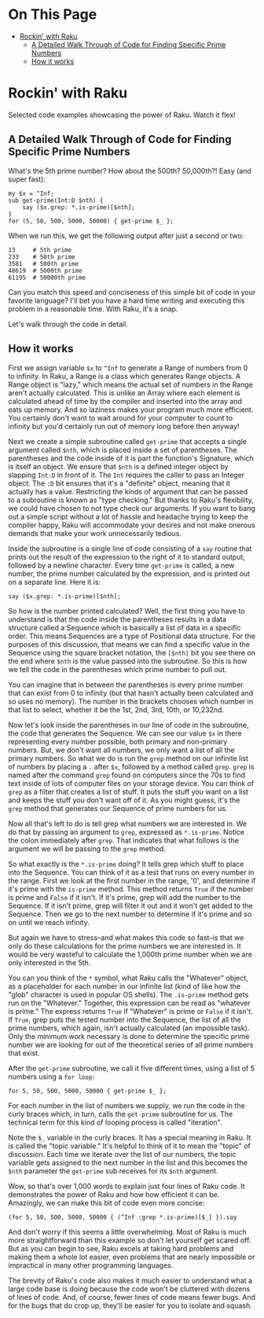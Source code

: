 # On This Page

- [Rockin' with Raku](#rockin-with-raku)
    - [A Detailed Walk Through of Code for Finding Specific Prime Numbers](#a-detailed-walk-through-of-code-for-finding-specific-prime-numbers)
    - [How it works](#how-it-works)

# Rockin' with Raku

Selected code examples showcasing the power of Raku. Watch it flex!

## A Detailed Walk Through of Code for Finding Specific Prime Numbers

What's the 5th prime number? How about the 500th? 50,000th?! Easy (and super fast):

```
my $x = ^Inf;
sub get-prime(Int:D $nth) {
    say ($x.grep: *.is-prime)[$nth];
}
for (5, 50, 500, 5000, 50000) { get-prime $_ };
```

When we run this, we get the following output after just a second or two:
```
13     # 5th prime
233    # 50th prime
3581   # 500th prime
48619  # 5000th prime
61195  # 50000th prime
```

Can you match this speed and conciseness of this simple bit of code in your
favorite language? I'll bet you have a hard time writing and executing this
problem in a reasonable time. With Raku, it's a snap.

Let's walk through the code in detail.

## How it works
First we assign variable `$x` to `^Inf` to generate a Range of numbers from 0
to infinity. In Raku, a Range is a class which generates Range objects. A Range
object is "lazy," which means the actual set of numbers in the Range aren't
actually calculated. This is unlike an Array where each element is calculated
ahead of time by the compiler and inserted into the array and eats up memory.
And so laziness makes your program much more efficient. You certainly don't
want to wait around for your computer to count to infinity but you'd certainly
run out of memory long before then anyway!

Next we create a simple subroutine called `get-prime` that accepts a single
argument called `$nth`, which is placed inside a set of parentheses. The
parentheses and the code inside of it is part the function's Signature,
which is itself an object. We ensure that `$nth` is a defined integer object by
slapping `Int:D` in front of it. The `Int` requires the caller to pass an
Integer object. The `:D` bit ensures that it's a "definite" object, meaning
that it actually has a value. Restricting the kinds of argument that can be
passed to a subroutine is known as "type checking." But thanks to Raku's
flexibility, we could have chosen to not type check our arguments. If you want
to bang out a simple script without a lot of hassle and headache trying to keep
the compiler happy, Raku will accommodate your desires and not make onerous
demands that make your work unnecessarily tedious.

Inside the subroutine is a single line of code consisting of a `say` routine
that prints out the result of the expression to the right of it to standard
output, followed  by a newline character. Every time `get-prime` is called, a
new number, the prime number calculated by the expression, and is printed out on a
separate line. Here it is:

`say ($x.grep: *.is-prime)[$nth];`

So how is the number printed calculated? Well, the first thing you have
to understand is that the code inside the parentheses results in a data
structure called a Sequence which is basically a list of data in a specific
order. This means Sequences are a type of Positional data structure. For the
purposes of this discussion, that means we can find a specific value in the
Sequence using the square bracket notation, the `[$nth]` bit you see there on
the end where `$nth` is the value passed into the subroutine. So this is how we
tell the code in the parentheses which prime number to pull out.

You can imagine that in between the parentheses is every prime number that can
exist from 0 to infinity (but that hasn't actually been calculated and so uses
no memory). The number in the brackets chooses which number in that list to
select, whether it be the 1st, 2nd, 3rd, 10th, or 10,232nd.

Now let's look inside the parentheses in our line of code in the subroutine,
the code that generates the Sequence. We can see our value `$x` in there
representing every number possible, both primary and non-primary numbers. But,
we don't want all numbers, we only want a list of all the primary numbers. So
what we do is run the `grep` method on our infinite list of numbers by placing
a `.` after `$x`, followed by a method called `grep`. `grep` is named after the
command `grep` found on computers since the 70s to find text inside of lots of
computer files on your storage device. You can think of `grep` as a filter
that creates a list of stuff. It puts the stuff you want on a list and keeps
the stuff you don't want off of it. As you might guess, it's the `grep` method
that generates our Sequence of prime numbers for us.

Now all that's left to do is tell grep what numbers we are interested in. We do
that by passing an argument to `grep`, expressed as `*.is-prime`. Notice the
colon immediately after `grep`. That indicates that what follows is the
argument we will be passing to the `grep` method.

So what exactly is the `*.is-prime` doing? It tells grep which stuff to place
into the Sequence. You can think of it as a test that runs on every number in
the range. First we look at the first number in the range, '0', and determine
if it's prime with the `is-prime` method. This method returns `True` if the
number is prime and `False` if it isn't. If it's prime, grep will add the
number to the Sequence. If it isn't prime, grep will filter it out and it won't
get added to the Sequence. Then we go to the next number to determine if it's
prime and so on until we reach infinity.

But again we have to stress–and what makes this code so fast–is that we only
do these calculations for the prime numbers we are interested in. It would be
very wasteful to calculate the 1,000th prime number when we are only interested
in the 5th.

You can you think of the `*` symbol, what Raku calls the "Whatever" object, as
a placeholder for each number in our infinite list (kind of like how the "glob"
character is used in popular OS shells). The `.is-prime` method gets run on the
"Whatever." Together, this expression can be read as "whatever is prime." The
express returns `True` if "Whatever" is prime or `False` if it isn't. If
`True`, grep puts the tested number into the Sequence, the list of all the
prime numbers, which again, isn't actually calculated (an impossible task).
Only the minimum work necessary is done to determine the specific prime number
we are looking for out of the theoretical series of all prime numbers that
exist.

After the `get-prime` subroutine, we call it five different times, using a list of
5 numbers using a `for loop`:

`for 5, 50, 500, 5000, 50000 { get-prime $_ };`

For each number in the list of numbers we supply, we run the code in the curly
braces which, in turn, calls the `get-prime` subroutine for us. The technical
term for this kind of looping process is called "iteration".

Note the `$_` variable in the curly braces. It has a special meaning in Raku.
It is called the "topic variable." It's helpful to think of it to mean the
"topic" of discussion. Each time we iterate over the list of our numbers, the
topic variable gets assigned to the next number in the list and this becomes
the `$nth` parameter the `get-prime` sub receives for its `$nth` argument.

Wow, so that's over 1,000 words to explain just four lines of Raku code. It
demonstrates the power of Raku and how how efficient it can be. Amazingly, we
can make this bit of code even more concise:

`(for 5, 50, 500, 5000, 50000 { (^Inf :grep *.is-prime)[$_] }).say`

And don't worry if this seems a little overwhelming. Most of Raku is much more
straightforward than this example so don't let yourself get scared off. But as
you can begin to see, Raku excels at taking hard problems and making them a
whole lot easier, even problems that are nearly impossible or impractical in
many other programming languages.

The brevity of Raku's code also makes it much easier to understand what a large
code base is doing because the code won't be cluttered with dozens of lines of
code. And, of course, fewer lines of code means fewer bugs. And for the bugs
that do crop up, they'll be easier for you to isolate and squash.
